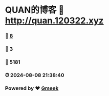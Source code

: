 # QUAN的博客 :link: http://quan.120322.xyz 
### :page_facing_up: [8](http://quan.120322.xyz/tag.html) 
### :speech_balloon: 3 
### :hibiscus: 5181 
### :alarm_clock: 2024-08-08 21:38:40 
### Powered by :heart: [Gmeek](https://github.com/Meekdai/Gmeek)

